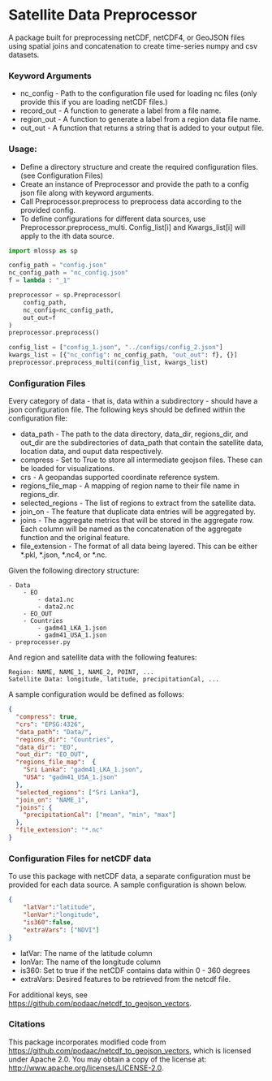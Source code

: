 # Satellite Data Preprocessor

A package built for preprocessing netCDF, netCDF4, or GeoJSON files using spatial joins and concatenation to create time-series numpy and csv datasets.

### Keyword Arguments
* nc_config - Path to the configuration file used for loading nc files (only provide this if you are loading netCDF files.)
* record_out - A function to generate a label from a file name.
* region_out - A function to generate a label from a region data file name.
* out_out - A function that returns a string that is added to your output file.

### Usage:
* Define a directory structure and create the required configuration files. (see Configuration Files)
* Create an instance of Preprocessor and provide the path to a config json file along with keyword arguments.
* Call Preprocessor.preprocess to preprocess data according to the provided config.
* To define configurations for different data sources, use Preprocessor.preprocess_multi. Config_list[i] and Kwargs_list[i] will apply to the ith data source.

```python
import mlossp as sp

config_path = "config.json"
nc_config_path = "nc_config.json"
f = lambda : "_1"

preprocessor = sp.Preprocessor(
    config_path,
    nc_config=nc_config_path,
    out_out=f
)
preprocessor.preprocess()

config_list = ["config_1.json", "../configs/config_2.json"]
kwargs_list = [{"nc_config": nc_config_path, "out_out": f}, {}]
preprocessor.preprocess_multi(config_list, kwargs_list)
```

### Configuration Files

Every category of data - that is, data within a subdirectory - should have a json configuration file. The following keys should be defined within the configuration file:

* data_path - The path to the data directory, data_dir, regions_dir, and out_dir are the subdirectories of data_path that contain the satellite data, location data, and ouput data respectively.
* compress - Set to True to store all intermediate geojson files. These can be loaded for visualizations.
* crs - A geopandas supported coordinate reference system.
* regions_file_map - A mapping of region name to their file name in regions_dir.
* selected_regions - The list of regions to extract from the satellite data.
* join_on - The feature that duplicate data entries will be aggregated by.
* joins - The aggregate metrics that will be stored in the aggregate row. Each column will be named as the concatenation of the aggregate function and the original feature.
* file_extension - The format of all data being layered. This can be either *.pkl, *.json, *.nc4, or *.nc.

Given the following directory structure:
```text
- Data
    - EO
        - data1.nc
        - data2.nc
    - EO_OUT
    - Countries
        - gadm41_LKA_1.json
        - gadm41_USA_1.json
- preprocesser.py
```

And region and satellite data with the following features:
```text
Region: NAME, NAME_1, NAME_2, POINT, ...
Satellite Data: longitude, latitude, precipitationCal, ...
```

A sample configuration would be defined as follows:
```json
{
  "compress": true,
  "crs": "EPSG:4326",
  "data_path": "Data/",
  "regions_dir": "Countries",
  "data_dir": "EO",
  "out_dir": "EO_OUT",
  "regions_file_map":  {
    "Sri Lanka": "gadm41_LKA_1.json",
    "USA": "gadm41_USA_1.json"
  },
  "selected_regions": ["Sri Lanka"],
  "join_on": "NAME_1",
  "joins": {
    "precipitationCal": ["mean", "min", "max"]
  },
  "file_extension": "*.nc"
}
```

### Configuration Files for netCDF data
To use this package with netCDF data, a separate configuration must be provided for each data source. A sample configuration is shown below.
```json
{
	"latVar":"latitude",
	"lonVar":"longitude",
	"is360":false,
	"extraVars": ["NDVI"]
}
```

* latVar: The name of the latitude column
* lonVar: The name of the longitude column
* is360: Set to true if the netCDF contains data within 0 - 360 degrees
* extraVars: Desired features to be retrieved from the netcdf file.

For additional keys, see https://github.com/podaac/netcdf_to_geojson_vectors.

### Citations
This package incorporates modified code from https://github.com/podaac/netcdf_to_geojson_vectors, which is licensed under Apache 2.0. You may obtain a copy of the license at: http://www.apache.org/licenses/LICENSE-2.0.
